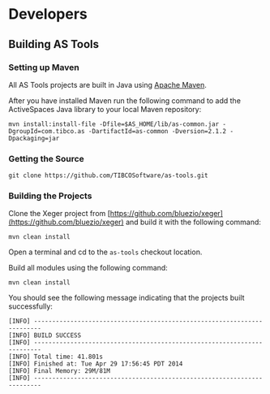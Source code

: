 # Developers

## Building AS Tools



### Setting up Maven

All AS Tools projects are built in Java using [Apache Maven](http://maven.apache.org/).

After you have installed Maven run the following command to add the ActiveSpaces Java library to your local Maven repository:

```
mvn install:install-file -Dfile=$AS_HOME/lib/as-common.jar -DgroupId=com.tibco.as -DartifactId=as-common -Dversion=2.1.2 -Dpackaging=jar
```


### Getting the Source

```
git clone https://github.com/TIBCOSoftware/as-tools.git
```


### Building the Projects

Clone the Xeger project from [https://github.com/bluezio/xeger](https://github.com/bluezio/xeger) and build it with the following command:

```
mvn clean install
```

Open a terminal and cd to the `as-tools` checkout location.

Build all modules using the following command:

```
mvn clean install
```

You should see the following message indicating that the projects built successfully:

```
[INFO] ------------------------------------------------------------------------
[INFO] BUILD SUCCESS
[INFO] ------------------------------------------------------------------------
[INFO] Total time: 41.801s
[INFO] Finished at: Tue Apr 29 17:56:45 PDT 2014
[INFO] Final Memory: 29M/81M
[INFO] ------------------------------------------------------------------------
```
